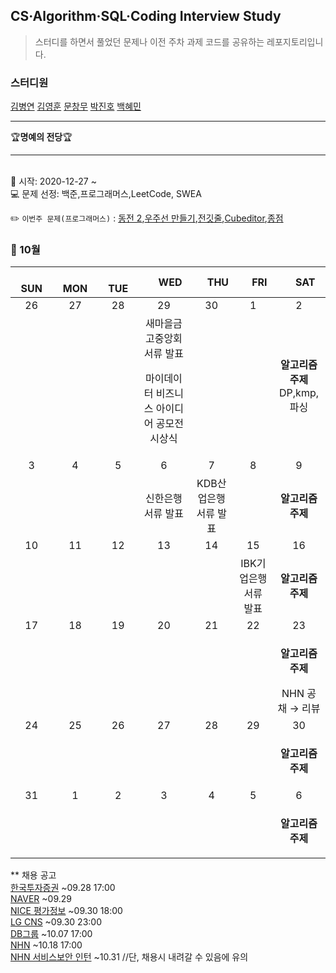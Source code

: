 ## CS·Algorithm·SQL·Coding Interview Study
<blockquote>스터디를 하면서 풀었던 문제나 이전 주차 과제 코드를 공유하는 레포지토리입니다.</blockquote>

### 스터디원

[김병연](https://github.com/whyWhale) [김영훈](https://github.com/kim0hoon) [문창무](https://github.com/ChangmooMoon) [박진호](https://github.com/zinozino1) [백혜민](https://github.com/HyeminBaek)

<hr>
🏆<b>명예의 전당</b>🏆

<hr>

<br> 📌 시작: 2020-12-27 ~
<br> 💻 문제 선정: 백준,프로그래머스,LeetCode, SWEA

✏️ `이번주 문제(프로그래머스)` : [동전 2](https://www.acmicpc.net/problem/2294),[우주선 만들기](https://www.acmicpc.net/problem/15912),[전깃줄](https://www.acmicpc.net/problem/2565),[Cubeditor](https://www.acmicpc.net/problem/1701),[종점](https://www.acmicpc.net/problem/22867)

<h3> 📅 10월 </h3>


|　  SUN　  |　  MON　  |　  TUE　  |　  WED　  |　  THU　  |　  FRI　  |　  SAT　  |
|:---:|:---:|:---:|:---:|:---:|:---:|:---:|
|   26   |   27   |   28   |   29   |   30   |   1   |   2   |
||||새마을금고중앙회 서류 발표<p>마이데이터 비즈니스 아이디어 공모전 시상식</p>|||<p><b>알고리즘 주제</b> DP,kmp,파싱</p>|
|   3   |   4   |   5   |   6   |   7   |   8   |   9   |
||||신한은행 서류 발표|KDB산업은행 서류 발표||<p><b>알고리즘 주제</b> </p>|
|   10   |   11   |   12   |   13   |   14   |   15   |   16   |
||||||IBK기업은행 서류 발표|<p><b>알고리즘 주제</b> </p>|
|   17   |   18   |   19   |   20   |   21   |   22   |   23   |
|    ||||||<p><b>알고리즘 주제</b> </p>NHN 공채 → 리뷰|
|   24   |   25   |   26   |   27   |   28   |   29   |   30   |
|||||||<p><b>알고리즘 주제</b></p>|
|   31   |   1   |   2   |   3   |   4   |   5   |   6   |
|||||||<p><b>알고리즘 주제</b></p>|



** 채용 공고
<br>[한국투자증권](https://kis-talkon2021.com/?utm_source=jasosol_recruit&utm_medium=jasosol_recruit&utm_campaign=21h&utm_id=jasosol_recruit) ~09.28 17:00
<br>[NAVER](https://www.naver-recruit.com/) ~09.29
<br>[NICE 평가정보](https://nice.recruiter.co.kr/app/jobnotice/view?systemKindCode=MRS2&jobnoticeSn=71560) ~09.30 18:00
<br>[LG CNS](https://apply.lg.com/app/job/RetrieveJobNotices.rpi) ~09.30 23:00
<br>[DB그룹](https://dbgroup.recruiter.co.kr/app/jobnotice/list) ~10.07 17:00
<br>[NHN](https://recruit.nhn.com/ent/landing) ~10.18 17:00
<br>[NHN 서비스보안 인턴](https://linkareer.com/activity/66687?utm_source=cafe_specup&utm_medium=weeklist_intern&utm_campaign=weekly_list) ~10.31 //단, 채용시 내려갈 수 있음에 유의
